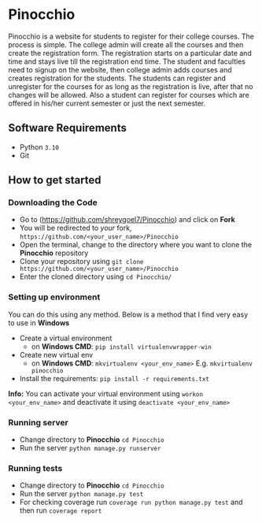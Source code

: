 # Pinocchio

Pinocchio is a website for students to register for their college courses. The process is simple. The college admin will create all the courses and then create the registration form. The registration starts on a particular date and time and stays live till the registration end time. The student and faculties need to signup on the website, then college admin adds courses and creates registration for the students. The students can register and unregister for the courses for as long as the registration is live, after that no changes will be allowed. Also a student can register for courses which are offered in his/her current semester or just the next semester.

## Software Requirements

* Python `3.10`
* Git

## How to get started

### Downloading the Code

* Go to (<https://github.com/shreygoel7/Pinocchio>) and click on **Fork**
* You will be redirected to *your* fork, `https://github.com/<your_user_name>/Pinocchio`
* Open the terminal, change to the directory where you want to clone the **Pinocchio** repository
* Clone your repository using `git clone https://github.com/<your_user_name>/Pinocchio`
* Enter the cloned directory using `cd Pinocchio/`

### Setting up environment

You can do this using any method. Below is a method that I find very easy to use in **Windows**
* Create a virtual environment  
  * on **Windows CMD**: `pip install virtualenvwrapper-win`
* Create new virtual env
  * on **Windows CMD**: `mkvirtualenv <your_env_name>` E.g. `mkvirtualenv pinocchio`
* Install the requirements: `pip install -r requirements.txt`

**Info:** You can activate your virtual environment using `workon <your_env_name>` and deactivate it using `deactivate <your_env_name>`

### Running server

* Change directory to **Pinocchio** `cd Pinocchio`
* Run the server `python manage.py runserver`


### Running tests

* Change directory to **Pinocchio** `cd Pinocchio`
* Run the server `python manage.py test`
* For checking coverage run `coverage run python manage.py test` and then run `coverage report`
